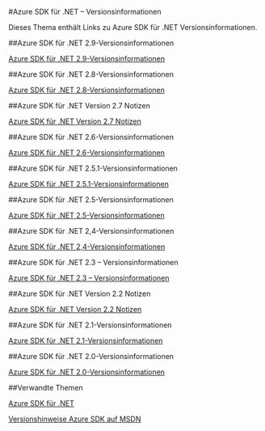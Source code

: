 <properties 
    pageTitle="Azure SDK für .NET – Versionsinformationen" 
    description="Azure SDK für .NET – Versionsinformationen" 
    services="app-service/web" 
    documentationCenter="" 
    authors="Juliako" 
    manager="dwrede" 
    editor=""/>

<tags
   ms.service="app-service"
   ms.devlang="multiple"
   ms.topic="article"
   ms.tgt_pltfrm="na"
   ms.workload="integration" 
   ms.date="10/17/2016"
   ms.author="juliako"/>



#<a name="azure-sdk-for-net-release-notes"></a>Azure SDK für .NET – Versionsinformationen

Dieses Thema enthält Links zu Azure SDK für .NET Versionsinformationen. 


##<a name="azure-sdk-for-net-29-release-notes"></a>Azure SDK für .NET 2.9-Versionsinformationen

[Azure SDK für .NET 2.9-Versionsinformationen](azure-sdk-dotnet-release-notes-2-9.md)

##<a name="azure-sdk-for-net-28-release-notes"></a>Azure SDK für .NET 2.8-Versionsinformationen

[Azure SDK für .NET 2.8-Versionsinformationen](azure-sdk-dotnet-release-notes-2-8.md)

##<a name="azure-sdk-for-net-27-release-notes"></a>Azure SDK für .NET Version 2.7 Notizen

[Azure SDK für .NET Version 2.7 Notizen](azure-sdk-dotnet-release-notes-2-7.md)

##<a name="azure-sdk-for-net-26-release-notes"></a>Azure SDK für .NET 2.6-Versionsinformationen

[Azure SDK für .NET 2.6-Versionsinformationen](azure-sdk-dotnet-release-notes-2-6.md)

##<a name="azure-sdk-for-net-251-release-notes"></a>Azure SDK für .NET 2.5.1-Versionsinformationen

[Azure SDK für .NET 2.5.1-Versionsinformationen](../app-service/app-service-release-notes.md)

##<a name="azure-sdk-for-net-25-release-notes"></a>Azure SDK für .NET 2.5-Versionsinformationen

[Azure SDK für .NET 2.5-Versionsinformationen](https://msdn.microsoft.com/library/azure/dn873976.aspx)

##<a name="azure-sdk-for-net-24-release-notes"></a>Azure SDK für .NET 2,4-Versionsinformationen

[Azure SDK für .NET 2,4-Versionsinformationen](https://msdn.microsoft.com/library/azure/dn794167.aspx)

##<a name="azure-sdk-for-net-23-release-notes"></a>Azure SDK für .NET 2.3 – Versionsinformationen

[Azure SDK für .NET 2.3 – Versionsinformationen](https://msdn.microsoft.com/library/azure/dn655054.aspx)

##<a name="azure-sdk-for-net-22-release-notes"></a>Azure SDK für .NET Version 2.2 Notizen

[Azure SDK für .NET Version 2.2 Notizen](https://msdn.microsoft.com/library/azure/dn459835.aspx)

##<a name="azure-sdk-for-net-21-release-notes"></a>Azure SDK für .NET 2.1-Versionsinformationen

[Azure SDK für .NET 2.1-Versionsinformationen](https://msdn.microsoft.com/library/azure/dn407359.aspx)

##<a name="azure-sdk-for-net-20-release-notes"></a>Azure SDK für .NET 2.0-Versionsinformationen

[Azure SDK für .NET 2.0-Versionsinformationen](https://msdn.microsoft.com/library/azure/dn169556.aspx)

##<a name="related-topics"></a>Verwandte Themen

[Azure SDK für .NET](https://azure.microsoft.com/downloads/archive-net-downloads/)

[Versionshinweise Azure SDK auf MSDN](https://msdn.microsoft.com/library/azure/dn627519.aspx)
 

